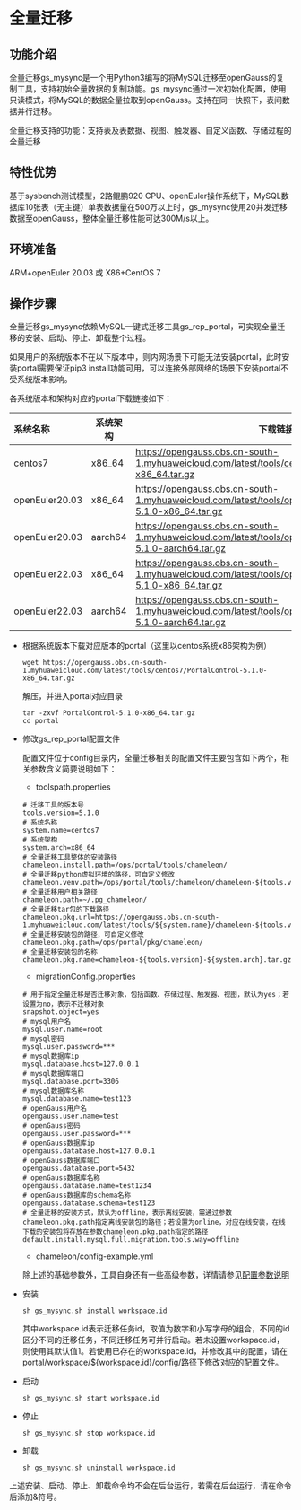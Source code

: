 # 全量迁移

## 功能介绍<a name="section051261814117"></a>

全量迁移gs_mysync是一个用Python3编写的将MySQL迁移至openGauss的复制工具，支持初始全量数据的复制功能。gs_mysync通过一次初始化配置，使用只读模式，将MySQL的数据全量拉取到openGauss。支持在同一快照下，表间数据并行迁移。

全量迁移支持的功能：支持表及表数据、视图、触发器、自定义函数、存储过程的全量迁移

## 特性优势<a name="section9194174261317"></a>

基于sysbench测试模型，2路鲲鹏920 CPU、openEuler操作系统下，MySQL数据库10张表（无主键）单表数据量在500万以上时，gs_mysync使用20并发迁移数据至openGauss，整体全量迁移性能可达300M/s以上。

## 环境准备<a name="section425318254413"></a>

ARM+openEuler 20.03 或 X86+CentOS 7

## 操作步骤<a name="section1912981915448"></a>

全量迁移gs_mysync依赖MySQL一键式迁移工具gs_rep_portal，可实现全量迁移的安装、启动、停止、卸载整个过程。

如果用户的系统版本不在以下版本中，则内网场景下可能无法安装portal，此时安装portal需要保证pip3 install功能可用，可以连接外部网络的场景下安装portal不受系统版本影响。

各系统版本和架构对应的portal下载链接如下：

| 系统名称       | 系统架构 | 下载链接                                                     |
| :------------- | -------- | ------------------------------------------------------------ |
| centos7        | x86_64   | https://opengauss.obs.cn-south-1.myhuaweicloud.com/latest/tools/centos7/PortalControl-5.1.0-x86_64.tar.gz |
| openEuler20.03 | x86_64   | https://opengauss.obs.cn-south-1.myhuaweicloud.com/latest/tools/openEuler20.03/PortalControl-5.1.0-x86_64.tar.gz |
| openEuler20.03 | aarch64  | https://opengauss.obs.cn-south-1.myhuaweicloud.com/latest/tools/openEuler20.03/PortalControl-5.1.0-aarch64.tar.gz |
| openEuler22.03 | x86_64   | https://opengauss.obs.cn-south-1.myhuaweicloud.com/latest/tools/openEuler22.03/PortalControl-5.1.0-x86_64.tar.gz |
| openEuler22.03 | aarch64  | https://opengauss.obs.cn-south-1.myhuaweicloud.com/latest/tools/openEuler22.03/PortalControl-5.1.0-aarch64.tar.gz |

- 根据系统版本下载对应版本的portal（这里以centos系统x86架构为例）

  ```
  wget https://opengauss.obs.cn-south-1.myhuaweicloud.com/latest/tools/centos7/PortalControl-5.1.0-x86_64.tar.gz
  ```

  解压，并进入portal对应目录

  ```
  tar -zxvf PortalControl-5.1.0-x86_64.tar.gz
  cd portal
  ```

- 修改gs_rep_portal配置文件

  配置文件位于config目录内，全量迁移相关的配置文件主要包含如下两个，相关参数含义简要说明如下：

  - toolspath.properties

  ```
  # 迁移工具的版本号
  tools.version=5.1.0
  # 系统名称
  system.name=centos7
  # 系统架构
  system.arch=x86_64
  # 全量迁移工具整体的安装路径
  chameleon.install.path=/ops/portal/tools/chameleon/
  # 全量迁移python虚拟环境的路径，可自定义修改
  chameleon.venv.path=/ops/portal/tools/chameleon/chameleon-${tools.version}/
  # 全量迁移用户相关路径
  chameleon.path=~/.pg_chameleon/
  # 全量迁移tar包的下载路径
  chameleon.pkg.url=https://opengauss.obs.cn-south-1.myhuaweicloud.com/latest/tools/${system.name}/chameleon-${tools.version}-${system.arch}.tar.gz
  # 全量迁移安装包的路径，可自定义修改
  chameleon.pkg.path=/ops/portal/pkg/chameleon/
  # 全量迁移安装包的名称
  chameleon.pkg.name=chameleon-${tools.version}-${system.arch}.tar.gz
  ```

  - migrationConfig.properties

  ```
  # 用于指定全量迁移是否迁移对象，包括函数、存储过程、触发器、视图，默认为yes；若设置为no，表示不迁移对象
  snapshot.object=yes
  # mysql用户名
  mysql.user.name=root
  # mysql密码
  mysql.user.password=***
  # mysql数据库ip
  mysql.database.host=127.0.0.1
  # mysql数据库端口
  mysql.database.port=3306
  # mysql数据库名称
  mysql.database.name=test123
  # openGauss用户名
  opengauss.user.name=test
  # openGauss密码
  opengauss.user.password=***
  # openGauss数据库ip
  opengauss.database.host=127.0.0.1
  # openGauss数据库端口
  opengauss.database.port=5432
  # openGauss数据库名称
  opengauss.database.name=test1234
  # openGauss数据库的schema名称
  opengauss.database.schema=test123
  # 全量迁移的安装方式，默认为offline，表示离线安装，需通过参数chameleon.pkg.path指定离线安装包的路径；若设置为online，对应在线安装，在线下载的安装包将存放在参数chameleon.pkg.path指定的路径
  default.install.mysql.full.migration.tools.way=offline
  ```

  - chameleon/config-example.yml

  除上述的基础参数外，工具自身还有一些高级参数，详情请参见[配置参数说明](https://gitee.com/opengauss/openGauss-tools-chameleon/blob/5.1.0/chameleon%E4%BD%BF%E7%94%A8%E6%8C%87%E5%8D%97.md#3-chameleon%E9%85%8D%E7%BD%AE%E6%96%87%E4%BB%B6%E8%AF%B4%E6%98%8E)

- 安装

  ```
  sh gs_mysync.sh install workspace.id
  ```

  其中workspace.id表示迁移任务id，取值为数字和小写字母的组合，不同的id区分不同的迁移任务，不同迁移任务可并行启动。若未设置workspace.id，则使用其默认值1。若使用已存在的workspace.id，并修改其中的配置，请在portal/workspace/${workspace.id}/config/路径下修改对应的配置文件。

- 启动

  ```
  sh gs_mysync.sh start workspace.id
  ```

- 停止

  ```
  sh gs_mysync.sh stop workspace.id
  ```

- 卸载

  ```
  sh gs_mysync.sh uninstall workspace.id
  ```

上述安装、启动、停止、卸载命令均不会在后台运行，若需在后台运行，请在命令后添加&符号。

